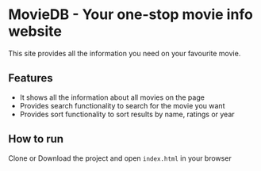 # MovieDB - Your one-stop movie info website

This site provides all the information you need on your favourite movie.

## Features

* It shows all the information about all movies on the page
* Provides search functionality to search for the movie you want
* Provides sort functionality to sort results by name, ratings or year

## How to run

Clone or Download the project and open `index.html` in your browser